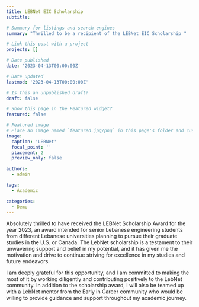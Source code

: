 ```yaml
---
title: LEBNet EIC Scholarship
subtitle: 

# Summary for listings and search engines
summary: "Thrilled to be a recipient of the LEBNet EIC Scholarship " 

# Link this post with a project
projects: []

# Date published
date: '2023-04-13T00:00:00Z'

# Date updated
lastmod: '2023-04-13T00:00:00Z'

# Is this an unpublished draft?
draft: false

# Show this page in the Featured widget?
featured: false

# Featured image
# Place an image named `featured.jpg/png` in this page's folder and customize its options here.
image:
  caption: 'LEBNet'
  focal_point: ''
  placement: 2
  preview_only: false

authors:
  - admin 

tags:
  - Academic 

categories:
  - Demo 
---  
```


Absolutely thrilled to have received the LEBNet Scholarship Award for the year 2023, an award intended for senior Lebanese engineering students from different Lebanese universities planning to pursue their graduate studies in the U.S. or Canada.  The LebNet scholarship is a testament to their unwavering support and belief in my potential, and it has given me the motivation and drive to continue striving for excellence in my studies and future endeavors.

I am deeply grateful for this opportunity, and I am committed to making the most of it by working diligently and contributing positively to the LebNet community.
In addition to the scholarship award, I will also be teamed up with a LebNet mentor from the Early in Career community who would be willing to provide guidance and support throughout my academic journey. 
